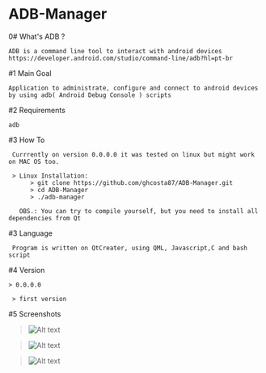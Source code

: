 # ADB-Manager

0# What's ADB ?

    ADB is a command line tool to interact with android devices
    https://developer.android.com/studio/command-line/adb?hl=pt-br

#1 Main Goal
    
    Application to administrate, configure and connect to android devices by using adb( Android Debug Console ) scripts
      
#2 Requirements
    
    adb
   
#3 How To
     
     Currrently on version 0.0.0.0 it was tested on linux but might work on MAC OS too.
     
     > Linux Installation:
          > git clone https://github.com/ghcosta87/ADB-Manager.git
          > cd ADB-Manager
          > ./adb-manager
          
       OBS.: You can try to compile yourself, but you need to install all dependencies from Qt   

#3 Language
     
     Program is written on QtCreater, using QML, Javascript,C and bash script
      
#4 Version 
    
    > 0.0.0.0
     
     > first version
      
#5 Screenshots

>![Alt text](https://i.imgur.com/0dxUz6M.png "Main Screen")
      
>![Alt text](https://i.imgur.com/WpbjKop.png "Add Device Screen")
      
>![Alt text](https://i.imgur.com/eUPqaiK.png "Device Attached")
